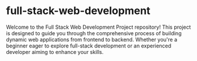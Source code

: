 # full-stack-web-development
Welcome to the Full Stack Web Development Project repository! This project is designed to guide you through the comprehensive process of building dynamic web applications from frontend to backend. Whether you're a beginner eager to explore full-stack development or an experienced developer aiming to enhance your skills.
